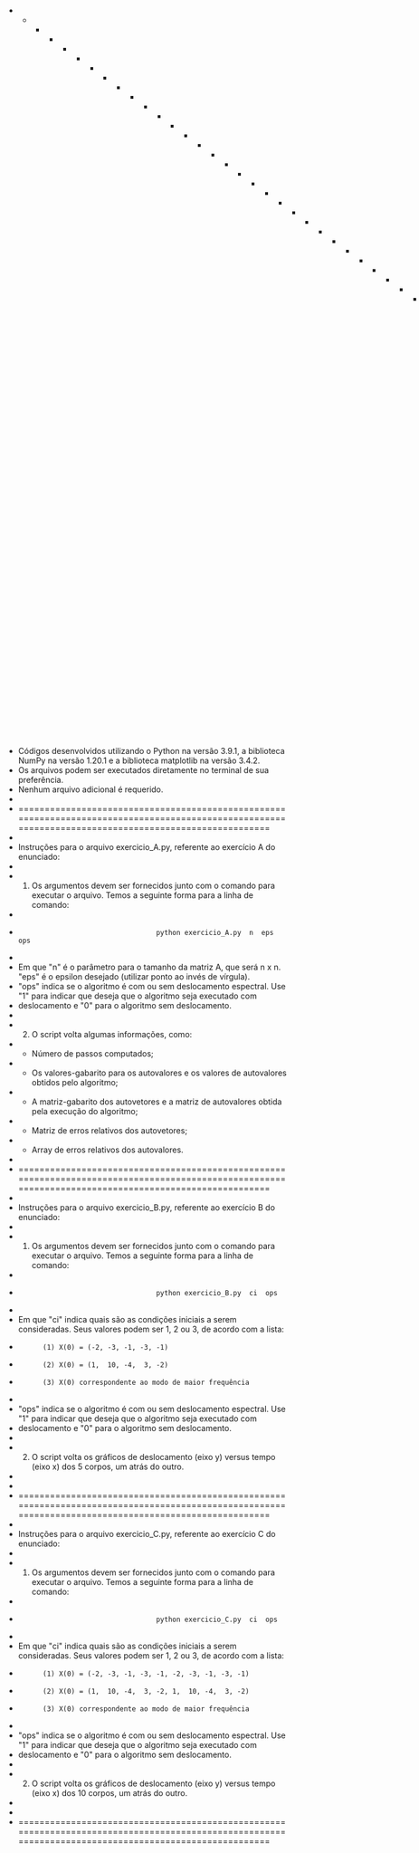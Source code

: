 + + + + + + + + + + + + + + + + + + + + + + + + + + + + + + + + + + + + + + + + + + + + + + + + + + + + + + + + + + + + + + + + + + + + + + + + + + + + +
+ Códigos desenvolvidos utilizando o Python na versão 3.9.1, a biblioteca NumPy na versão 1.20.1 e a biblioteca matplotlib na versão 3.4.2.                 
+ Os arquivos podem ser executados diretamente no terminal de sua preferência.                                                                            
+ Nenhum arquivo adicional é requerido.
+ 
+ ======================================================================================================================================================
+ 
+ Instruções para o arquivo exercicio_A.py, referente ao exercício A do enunciado:
+ 
+ 1. Os argumentos devem ser fornecidos junto com o comando para executar o arquivo. Temos a seguinte forma para a linha de comando:
+ 
+ 		                                python exercicio_A.py  n  eps  ops
+ 
+    Em que "n" é o parâmetro para o tamanho da matriz A, que será n x n. "eps" é o epsilon desejado (utilizar ponto ao invés de vírgula).
+    "ops" indica se o algoritmo é com ou sem deslocamento espectral. Use "1" para indicar que deseja que o algoritmo seja executado com
+    deslocamento e "0" para o algoritmo sem deslocamento.
+ 
+ 2. O script volta algumas informações, como:
+    - Número de passos computados;
+    - Os valores-gabarito para os autovalores e os valores de autovalores obtidos pelo algoritmo;
+    - A matriz-gabarito dos autovetores e a matriz de autovalores obtida pela execução do algoritmo;
+    - Matriz de erros relativos dos autovetores;
+    - Array de erros relativos dos autovalores.
+ 
+ ======================================================================================================================================================
+ 
+ Instruções para o arquivo exercicio_B.py, referente ao exercício B do enunciado:
+ 
+ 1. Os argumentos devem ser fornecidos junto com o comando para executar o arquivo. Temos a seguinte forma para a linha de comando:
+ 
+ 		                                python exercicio_B.py  ci  ops
+ 
+    Em que "ci" indica quais são as condições iniciais a serem consideradas. Seus valores podem ser 1, 2 ou 3, de acordo com a lista:
+ 			(1) X(0) = (-2, -3, -1, -3, -1)
+ 			(2) X(0) = (1,  10, -4,  3, -2)
+ 			(3) X(0) correspondente ao modo de maior frequência
+ 
+    "ops" indica se o algoritmo é com ou sem deslocamento espectral. Use "1" para indicar que deseja que o algoritmo seja executado com
+    deslocamento e "0" para o algoritmo sem deslocamento.
+ 
+ 2. O script volta os gráficos de deslocamento (eixo y) versus tempo (eixo x) dos 5 corpos, um atrás do outro.
+ 
+ 
+ ======================================================================================================================================================
+ 
+ Instruções para o arquivo exercicio_C.py, referente ao exercício C do enunciado:
+ 
+ 1. Os argumentos devem ser fornecidos junto com o comando para executar o arquivo. Temos a seguinte forma para a linha de comando:
+ 
+ 		                                python exercicio_C.py  ci  ops
+ 
+    Em que "ci" indica quais são as condições iniciais a serem consideradas. Seus valores podem ser 1, 2 ou 3, de acordo com a lista:
+ 			(1) X(0) = (-2, -3, -1, -3, -1, -2, -3, -1, -3, -1)
+ 			(2) X(0) = (1,  10, -4,  3, -2, 1,  10, -4,  3, -2)
+ 			(3) X(0) correspondente ao modo de maior frequência
+ 
+    "ops" indica se o algoritmo é com ou sem deslocamento espectral. Use "1" para indicar que deseja que o algoritmo seja executado com
+    deslocamento e "0" para o algoritmo sem deslocamento.
+ 
+ 2. O script volta os gráficos de deslocamento (eixo y) versus tempo (eixo x) dos 10 corpos, um atrás do outro.
+ 
+ 
+ ======================================================================================================================================================